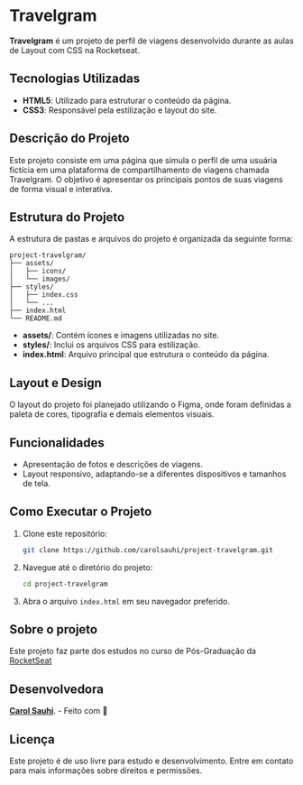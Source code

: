 # Travelgram

**Travelgram** é um projeto de perfil de viagens desenvolvido durante as aulas de Layout com CSS na Rocketseat.

## Tecnologias Utilizadas

- **HTML5**: Utilizado para estruturar o conteúdo da página.
- **CSS3**: Responsável pela estilização e layout do site.

## Descrição do Projeto

Este projeto consiste em uma página que simula o perfil de uma usuária fictícia em uma plataforma de compartilhamento de viagens chamada Travelgram. O objetivo é apresentar os principais pontos de suas viagens de forma visual e interativa.

## Estrutura do Projeto

A estrutura de pastas e arquivos do projeto é organizada da seguinte forma:

```
project-travelgram/
├── assets/
│   ├── icons/
│   └── images/
├── styles/
│   ├── index.css
│   └── ...
├── index.html
└── README.md
```

- **assets/**: Contém ícones e imagens utilizadas no site.
- **styles/**: Inclui os arquivos CSS para estilização.
- **index.html**: Arquivo principal que estrutura o conteúdo da página.

## Layout e Design

O layout do projeto foi planejado utilizando o Figma, onde foram definidas a paleta de cores, tipografia e demais elementos visuais.

## Funcionalidades

- Apresentação de fotos e descrições de viagens.
- Layout responsivo, adaptando-se a diferentes dispositivos e tamanhos de tela.

## Como Executar o Projeto

1. Clone este repositório:
   ```bash
   git clone https://github.com/carolsauhi/project-travelgram.git
   ```
2. Navegue até o diretório do projeto:
   ```bash
   cd project-travelgram
   ```
3. Abra o arquivo `index.html` em seu navegador preferido.

## Sobre o projeto

Este projeto faz parte dos estudos no curso de Pós-Graduação da [RocketSeat](https://www.rocketseat.com.br/) 

## Desenvolvedora
[**Carol Sauhi**](https://github.com/carolsauhi). - Feito com :purple_heart:


## **Licença**

Este projeto é de uso livre para estudo e desenvolvimento. Entre em contato para mais informações sobre direitos e permissões.
